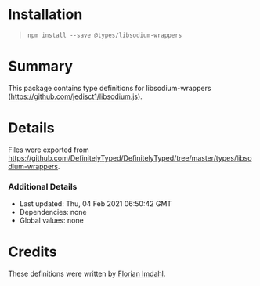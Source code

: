 # Installation
> `npm install --save @types/libsodium-wrappers`

# Summary
This package contains type definitions for libsodium-wrappers (https://github.com/jedisct1/libsodium.js).

# Details
Files were exported from https://github.com/DefinitelyTyped/DefinitelyTyped/tree/master/types/libsodium-wrappers.

### Additional Details
 * Last updated: Thu, 04 Feb 2021 06:50:42 GMT
 * Dependencies: none
 * Global values: none

# Credits
These definitions were written by [Florian Imdahl](https://github.com/ffflorian).
